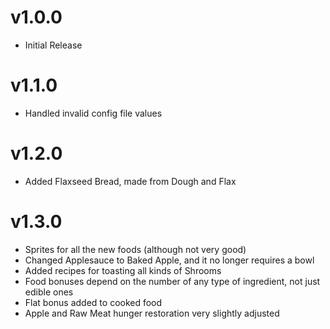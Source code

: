 # v1.0.0
- Initial Release

# v1.1.0
- Handled invalid config file values

# v1.2.0
- Added Flaxseed Bread, made from Dough and Flax

# v1.3.0
- Sprites for all the new foods (although not very good)
- Changed Applesauce to Baked Apple, and it no longer requires a bowl
- Added recipes for toasting all kinds of Shrooms
- Food bonuses depend on the number of any type of ingredient, not just edible ones
- Flat bonus added to cooked food
- Apple and Raw Meat hunger restoration very slightly adjusted